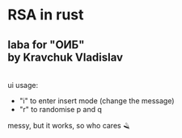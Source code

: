 # RSA in rust 
laba for "ОИБ"\
by Kravchuk Vladislav
-------------------
\
ui usage:
* "i" to enter insert mode (change the message)
* "r" to randomise p and q

messy, but it works, so who cares 🪒